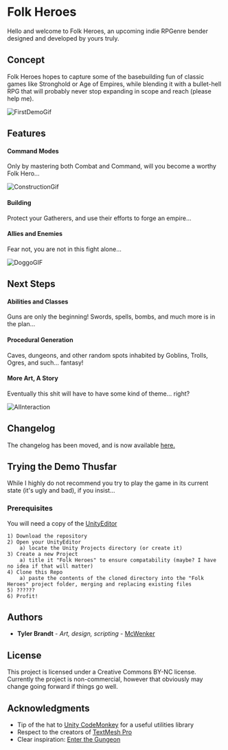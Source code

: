 # Folk Heroes

Hello and welcome to Folk Heroes, an upcoming indie RPGenre bender designed and developed by yours truly.

## Concept

Folk Heroes hopes to capture some of the basebuilding fun of classic games like Stronghold or Age of Empires, while blending it with a bullet-hell RPG that will probably never stop expanding in scope and reach (please help me).

![FirstDemoGif](DemoImages/AIswarm.gif?raw=true "Just need to add some bullets, some traps, a few more monsters...")

## Features
#### Command Modes
   Only by mastering both Combat and Command, will you become a worthy Folk Hero...

![ConstructionGif](DemoImages/constructionDemo.gif?raw=true "The early iterations of construction")

#### Building
   Protect your Gatherers, and use their efforts to forge an empire...

#### Allies and Enemies
   Fear not, you are not in this fight alone...

![DoggoGIF](DemoImages/DOGGOS.gif?raw=true "SIK'EM!")

## Next Steps
#### Abilities and Classes
   Guns are only the beginning! Swords, spells, bombs, and much more is in the plan...

#### Procedural Generation
   Caves, dungeons, and other random spots inhabited by Goblins, Trolls, Ogres, and such... fantasy!

#### More Art, A Story
   Eventually this shit will have to have some kind of theme... right?

![AIInteraction](DemoImages/AIresponses.gif?raw=true "Why would these slime monsters kill such tiny cuties?!?!")

## Changelog
The changelog has been moved, and is now available [here.](changelog.md)

## Trying the Demo Thusfar

While I highly do not recommend you try to play the game in its current state (it's ugly and bad), if you insist...

### Prerequisites

You will need a copy of the [UnityEditor](https://unity3d.com/)

	1) Download the repository
	2) Open your UnityEditor
		a) locate the Unity Projects directory (or create it)
	3) Create a new Project
		a) title it "Folk Heroes" to ensure compatability (maybe? I have no idea if that will matter)
	4) Clone this Repo
		a) paste the contents of the cloned directory into the "Folk Heroes" project folder, merging and replacing existing files
	5) ??????
	6) Profit!

## Authors

* **Tyler Brandt** - *Art, design, scripting* - [McWenker](https://github.com/McWenker/)

## License

This project is licensed under a Creative Commons BY-NC license. Currently the project is non-commercial, however that obviously may change going forward if things go well.

## Acknowledgments

* Tip of the hat to [Unity CodeMonkey](https://unitycodemonkey.com) for a useful utilities library
* Respect to the creators of [TextMesh Pro](http://digitalnativestudios.com/textmeshpro/docs/)
* Clear inspiration: [Enter the Gungeon](http://dodgeroll.com/)
